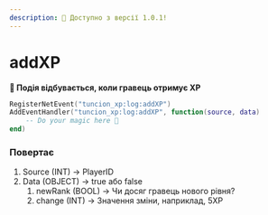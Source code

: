 ```yaml
---
description: 🔧 Доступно з версії 1.0.1!
---
```


# addXP

**📢 Подія відбувається, коли гравець отримує XP**

```lua
RegisterNetEvent("tuncion_xp:log:addXP")
AddEventHandler("tuncion_xp:log:addXP", function(source, data)
    -- Do your magic here 💫
end)
```

### Повертає

1. Source <span className="color-blue">(INT)</span> <span className="color-orange">-> PlayerID</span>
2. Data <span className="color-blue">(OBJECT)</span> <span className="color-orange">-> true або false</span>
   1. newRank <span className="color-blue">(BOOL)</span> <span className="color-orange">-> Чи досяг гравець нового рівня?</span>
   2. change <span className="color-blue">(INT)</span> <span className="color-orange">-> Значення зміни, наприклад, 5XP</span>